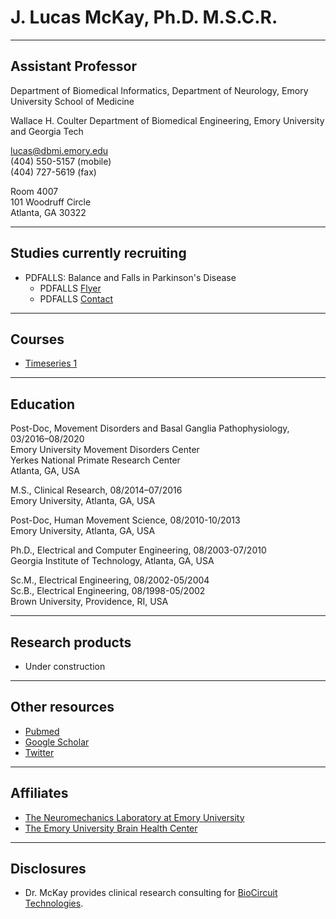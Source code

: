 # J. Lucas McKay, Ph.D. M.S.C.R.

---

## Assistant Professor


Department of Biomedical Informatics, Department of Neurology, Emory University School of Medicine


Wallace H. Coulter Department of Biomedical Engineering, Emory University and Georgia Tech


[lucas@dbmi.emory.edu](mailto:lucas@dbmi.emory.edu)  
(404) 550-5157 (mobile)  
(404) 727-5619 (fax)  


Room 4007  
101 Woodruff Circle  
Atlanta, GA 30322  


---


## Studies currently recruiting

- PDFALLS: Balance and Falls in Parkinson's Disease
    - PDFALLS [Flyer](studyDocuments/PDFALLS/flyer.pdf)
    - PDFALLS [Contact](mailto:lucas@dbmi.emory.edu)

---


## Courses


- [Timeseries 1](courses/2021/timeseries1)


---


## Education

Post-Doc, Movement Disorders and Basal Ganglia Pathophysiology, 03/2016–08/2020  
Emory University Movement Disorders Center  
Yerkes National Primate Research Center  
Atlanta, GA, USA

M.S., Clinical Research, 08/2014–07/2016  
Emory University, Atlanta, GA, USA

Post-Doc, Human Movement Science, 08/2010-10/2013  
Emory University, Atlanta, GA, USA

Ph.D., Electrical and Computer Engineering, 08/2003-07/2010  
Georgia Institute of Technology, Atlanta, GA, USA

Sc.M., Electrical Engineering, 08/2002-05/2004  
Sc.B., Electrical Engineering, 08/1998-05/2002  
Brown University, Providence, RI, USA


---


## Research products


- Under construction


---


## Other resources


- [Pubmed](https://www.ncbi.nlm.nih.gov/myncbi/browse/collection/47247171/?sort=date)
- [Google Scholar](https://scholar.google.com/citations?user=NqacUroAAAAJ&hl=en)
- [Twitter](https://twitter.com/jlucasmckay)


---


## Affiliates


- [The Neuromechanics Laboratory at Emory University](http://neuromechanicslab.emory.edu)
- [The Emory University Brain Health Center](https://www.emoryhealthcare.org/centers-programs/brain-health-center/index.html)


---


## Disclosures


- Dr. McKay provides clinical research consulting for [BioCircuit Technologies](http://www.biocircuit.com).

